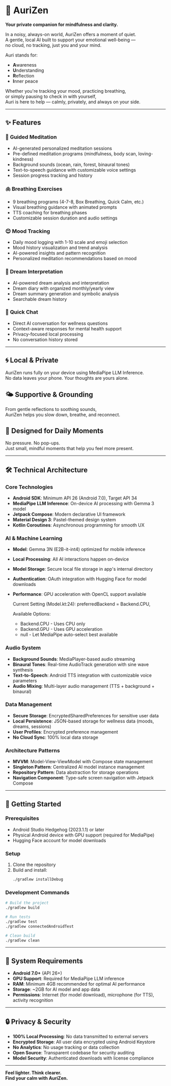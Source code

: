 # 🌿 AuriZen
**Your private companion for mindfulness and clarity.**

In a noisy, always-on world, AuriZen offers a moment of quiet.  
A gentle, local AI built to support your emotional well-being —  
no cloud, no tracking, just you and your mind.

Auri stands for:

- **A**wareness
- **U**nderstanding
- **R**eflection
- **I**nner peace

Whether you're tracking your mood, practicing breathing,  
or simply pausing to check in with yourself,  
Auri is here to help — calmly, privately, and always on your side.

---

## ✨ Features

### 🧘 **Guided Meditation**
- AI-generated personalized meditation sessions
- Pre-defined meditation programs (mindfulness, body scan, loving-kindness)
- Background sounds (ocean, rain, forest, binaural tones)
- Text-to-speech guidance with customizable voice settings
- Session progress tracking and history

### 🫁 **Breathing Exercises**
- 9 breathing programs (4-7-8, Box Breathing, Quick Calm, etc.)
- Visual breathing guidance with animated prompts
- TTS coaching for breathing phases
- Customizable session duration and audio settings

### 😊 **Mood Tracking**
- Daily mood logging with 1-10 scale and emoji selection
- Mood history visualization and trend analysis
- AI-powered insights and pattern recognition
- Personalized meditation recommendations based on mood

### 🌙 **Dream Interpretation**
- AI-powered dream analysis and interpretation
- Dream diary with organized monthly/yearly view
- Dream summary generation and symbolic analysis
- Searchable dream history

### 💬 **Quick Chat**
- Direct AI conversation for wellness questions
- Context-aware responses for mental health support
- Privacy-focused local processing
- No conversation history stored

---

## 🌀 Local & Private
AuriZen runs fully on your device using MediaPipe LLM Inference.  
No data leaves your phone. Your thoughts are yours alone.

## 🌤️ Supportive & Grounding
From gentle reflections to soothing sounds,  
AuriZen helps you slow down, breathe, and reconnect.

## 🌱 Designed for Daily Moments
No pressure. No pop-ups.  
Just small, mindful moments that help you feel more present.

---

## 🛠️ Technical Architecture

### **Core Technologies**
- **Android SDK**: Minimum API 26 (Android 7.0), Target API 34
- **MediaPipe LLM Inference**: On-device AI processing with Gemma 3 model
- **Jetpack Compose**: Modern declarative UI framework
- **Material Design 3**: Pastel-themed design system
- **Kotlin Coroutines**: Asynchronous programming for smooth UX

### **AI & Machine Learning**
- **Model**: Gemma 3N (E2B-it-int4) optimized for mobile inference
- **Local Processing**: All AI interactions happen on-device
- **Model Storage**: Secure local file storage in app's internal directory
- **Authentication**: OAuth integration with Hugging Face for model downloads
- **Performance**: GPU acceleration with OpenCL support available

  Current Setting (Model.kt:24):
  preferredBackend = Backend.CPU,

  Available Options:
   - Backend.CPU - Uses CPU only
   - Backend.GPU - Uses GPU acceleration
   - null - Let MediaPipe auto-select best available

### **Audio System**
- **Background Sounds**: MediaPlayer-based audio streaming
- **Binaural Tones**: Real-time AudioTrack generation with sine wave synthesis
- **Text-to-Speech**: Android TTS integration with customizable voice parameters
- **Audio Mixing**: Multi-layer audio management (TTS + background + binaural)

### **Data Management**
- **Secure Storage**: EncryptedSharedPreferences for sensitive user data
- **Local Persistence**: JSON-based storage for wellness data (moods, dreams, sessions)
- **User Profiles**: Encrypted preference management
- **No Cloud Sync**: 100% local data storage

### **Architecture Patterns**
- **MVVM**: Model-View-ViewModel with Compose state management
- **Singleton Pattern**: Centralized AI model instance management
- **Repository Pattern**: Data abstraction for storage operations
- **Navigation Component**: Type-safe screen navigation with Jetpack Compose


---

## 🚀 Getting Started

### **Prerequisites**
- Android Studio Hedgehog (2023.1.1) or later
- Physical Android device with GPU support (required for MediaPipe)
- Hugging Face account for model downloads

### **Setup**
1. Clone the repository
2. Build and install:
   ```bash
   ./gradlew installDebug
   ```

### **Development Commands**
```bash
# Build the project
./gradlew build

# Run tests
./gradlew test
./gradlew connectedAndroidTest

# Clean build
./gradlew clean
```

---

## 📱 System Requirements

- **Android 7.0+** (API 26+)
- **GPU Support**: Required for MediaPipe LLM inference
- **RAM**: Minimum 4GB recommended for optimal AI performance
- **Storage**: ~2GB for AI model and app data
- **Permissions**: Internet (for model download), microphone (for TTS), activity recognition

---

## 🔒 Privacy & Security

- **100% Local Processing**: No data transmitted to external servers
- **Encrypted Storage**: All user data encrypted using Android Keystore
- **No Analytics**: No usage tracking or data collection
- **Open Source**: Transparent codebase for security auditing
- **Model Security**: Authenticated downloads with license compliance

---

**Feel lighter. Think clearer.**  
**Find your calm with AuriZen.**